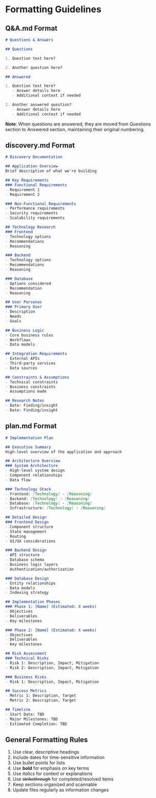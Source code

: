 # Formatting Guidelines

## Q&A.md Format

```markdown
# Questions & Answers

## Questions

1. Question text here?

2. Another question here?

## Answered

1. Question text here?
   - Answer details here
   - Additional context if needed

2. Another answered question?
   - Answer details here
   - Additional context if needed
```

**Note**: When questions are answered, they are moved from Questions section to Answered section, maintaining their original numbering.

## discovery.md Format

```markdown
# Discovery Documentation

## Application Overview
Brief description of what we're building

## Key Requirements
### Functional Requirements
- Requirement 1
- Requirement 2

### Non-Functional Requirements
- Performance requirements
- Security requirements
- Scalability requirements

## Technology Research
### Frontend
- Technology options
- Recommendations
- Reasoning

### Backend
- Technology options
- Recommendations
- Reasoning

### Database
- Options considered
- Recommendation
- Reasoning

## User Personas
### Primary User
- Description
- Needs
- Goals

## Business Logic
- Core business rules
- Workflows
- Data models

## Integration Requirements
- External APIs
- Third-party services
- Data sources

## Constraints & Assumptions
- Technical constraints
- Business constraints
- Assumptions made

## Research Notes
- Date: Finding/insight
- Date: Finding/insight
```

## plan.md Format

```markdown
# Implementation Plan

## Executive Summary
High-level overview of the application and approach

## Architecture Overview
### System Architecture
- High-level system design
- Component relationships
- Data flow

### Technology Stack
- Frontend: [Technology] - [Reasoning]
- Backend: [Technology] - [Reasoning]
- Database: [Technology] - [Reasoning]
- Infrastructure: [Technology] - [Reasoning]

## Detailed Design
### Frontend Design
- Component structure
- State management
- Routing
- UI/UX considerations

### Backend Design
- API structure
- Database schema
- Business logic layers
- Authentication/authorization

### Database Design
- Entity relationships
- Data models
- Indexing strategy

## Implementation Phases
### Phase 1: [Name] (Estimated: X weeks)
- Objectives
- Deliverables
- Key milestones

### Phase 2: [Name] (Estimated: X weeks)
- Objectives
- Deliverables
- Key milestones

## Risk Assessment
### Technical Risks
- Risk 1: Description, Impact, Mitigation
- Risk 2: Description, Impact, Mitigation

### Business Risks
- Risk 1: Description, Impact, Mitigation

## Success Metrics
- Metric 1: Description, Target
- Metric 2: Description, Target

## Timeline
- Start Date: TBD
- Major Milestones: TBD
- Estimated Completion: TBD
```

## General Formatting Rules

1. Use clear, descriptive headings
2. Include dates for time-sensitive information
3. Use bullet points for lists
4. Use **bold** for emphasis on key terms
5. Use *italics* for context or explanations
6. Use ~~strikethrough~~ for completed/resolved items
7. Keep sections organized and scannable
8. Update files regularly as information changes